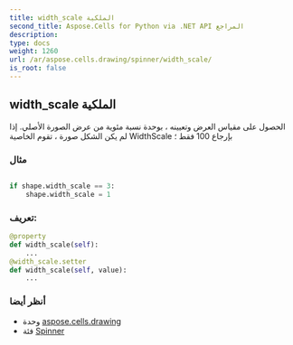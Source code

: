 ```yaml
---
title: width_scale الملكية
second_title: Aspose.Cells for Python via .NET API المراجع
description:
type: docs
weight: 1260
url: /ar/aspose.cells.drawing/spinner/width_scale/
is_root: false
---
```

##  width_scale الملكية

الحصول على مقياس العرض وتعيينه ، بوحدة نسبة مئوية من عرض الصورة الأصلي.
إذا لم يكن الشكل صورة ، تقوم الخاصية WidthScale بإرجاع 100 فقط ؛

###  مثال

```python

if shape.width_scale == 3:
    shape.width_scale = 1

```
###  تعريف:
```python
@property
def width_scale(self):
    ...
@width_scale.setter
def width_scale(self, value):
    ...
```

###  أنظر أيضا
* وحدة [aspose.cells.drawing](../../)
* فئة [Spinner](/cells/python-net/ar/aspose.cells.drawing/spinner)
